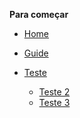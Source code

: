 <!-- docs/_sidebar.md -->

**Para começar**

* [Home](/)
* [Guide](guide.md)
* [Teste](teste.md)

    * [Teste 2](teste2.md)
    * [Teste 3](teste2.md)